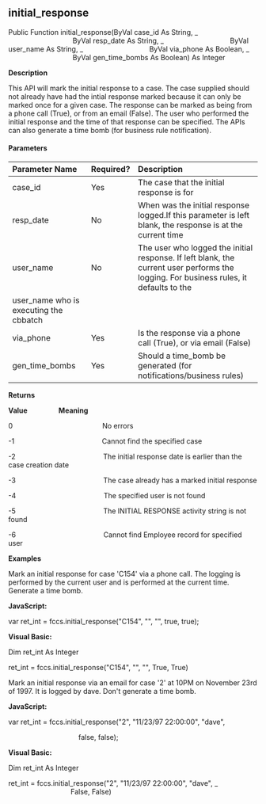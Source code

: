 initial_response
----------------

Public Function initial_response(ByVal case_id As String, _
                                 ByVal resp_date As String, _
                                 ByVal user_name As String, _
                                 ByVal via_phone As Boolean, _
                                 ByVal gen_time_bombs As Boolean) As Integer

**Description**

This API will mark the initial response to a case. The case supplied should not already have had the intial response marked because it can only be marked once for a given case. The response can be marked as being from a phone call (True), or from an email (False). The user who performed the initial response and the time of that response can be specified. The APIs can also generate a time bomb (for business rule notification).

#### Parameters

| Parameter Name | Required? | Description |
|:--- |:--- |:--- |
| case_id | Yes | The case that the initial response is for |
| resp_date | No | When was the initial response logged.If this parameter is left blank, the response is at the current time |
| user_name | No | The user who logged the initial response. If left blank, the current user performs the logging. For business rules, it defaults to the 
user_name who is executing the cbbatch |
| via_phone | Yes | Is the response via a phone call (True), or via email (False) |
| gen_time_bombs | Yes | Should a time_bomb be generated (for notifications/business rules) |

**Returns**

**Value**                **Meaning**

0                                              No errors

-1                                             Cannot find the specified case

-2                                             The initial response date is earlier than the case creation date

-3                                             The case already has a marked initial response

-4                                             The specified user is not found

-5                                             The INITIAL RESPONSE activity string is not found

-6                                             Cannot find Employee record for specified user

**Examples**

 Mark an initial response for case 'C154' via a phone call. The logging is performed by the current user and is performed at the current time. Generate a time bomb.

**JavaScript:**

var ret_int = fccs.initial_response("C154", "", "", true, true);

**Visual Basic:**

Dim ret_int As Integer

ret_int = fccs.initial_response("C154", "", "", True, True)

 Mark an initial response via an email for case '2' at 10PM on November 23rd of 1997. It is logged by dave. Don't generate a time bomb.

**JavaScript:**

var ret_int = fccs.initial_response("2", "11/23/97 22:00:00", "dave",

                                    false, false);

**Visual Basic:**

Dim ret_int As Integer

ret_int = fccs.initial_response("2", "11/23/97 22:00:00", "dave", _
                                False, False)